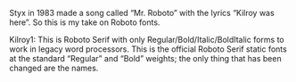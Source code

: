 Styx in 1983 made a song called “Mr. Roboto” with the lyrics “Kilroy was
here”. So this is my take on Roboto fonts.

Kilroy1: This is Roboto Serif with only Regular/Bold/Italic/BoldItalic forms
to work in legacy word processors. This is the official Roboto Serif static
fonts at the standard “Regular” and “Bold” weights; the only thing that
has been changed are the names.
